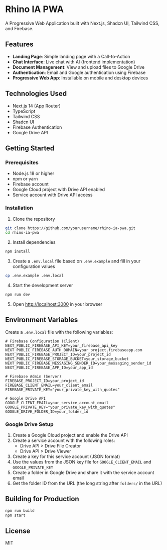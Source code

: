 # Rhino IA PWA

A Progressive Web Application built with Next.js, Shadcn UI, Tailwind CSS, and Firebase.

## Features

- **Landing Page**: Simple landing page with a Call-to-Action
- **Chat Interface**: Live chat with AI (frontend implementation)
- **Document Management**: View and upload files to Google Drive
- **Authentication**: Email and Google authentication using Firebase
- **Progressive Web App**: Installable on mobile and desktop devices

## Technologies Used

- Next.js 14 (App Router)
- TypeScript
- Tailwind CSS
- Shadcn UI
- Firebase Authentication
- Google Drive API

## Getting Started

### Prerequisites

- Node.js 18 or higher
- npm or yarn
- Firebase account
- Google Cloud project with Drive API enabled
- Service account with Drive API access

### Installation

1. Clone the repository
```bash
git clone https://github.com/yourusername/rhino-ia-pwa.git
cd rhino-ia-pwa
```

2. Install dependencies
```bash
npm install
```

3. Create a `.env.local` file based on `.env.example` and fill in your configuration values
```bash
cp .env.example .env.local
```

4. Start the development server
```bash
npm run dev
```

5. Open [http://localhost:3000](http://localhost:3000) in your browser

## Environment Variables

Create a `.env.local` file with the following variables:

```
# Firebase Configuration (Client)
NEXT_PUBLIC_FIREBASE_API_KEY=your_firebase_api_key
NEXT_PUBLIC_FIREBASE_AUTH_DOMAIN=your_project.firebaseapp.com
NEXT_PUBLIC_FIREBASE_PROJECT_ID=your_project_id
NEXT_PUBLIC_FIREBASE_STORAGE_BUCKET=your_storage_bucket
NEXT_PUBLIC_FIREBASE_MESSAGING_SENDER_ID=your_messaging_sender_id
NEXT_PUBLIC_FIREBASE_APP_ID=your_app_id

# Firebase Admin (Server)
FIREBASE_PROJECT_ID=your_project_id
FIREBASE_CLIENT_EMAIL=your_client_email
FIREBASE_PRIVATE_KEY="your_private_key_with_quotes"

# Google Drive API
GOOGLE_CLIENT_EMAIL=your_service_account_email
GOOGLE_PRIVATE_KEY="your_private_key_with_quotes"
GOOGLE_DRIVE_FOLDER_ID=your_folder_id
```

### Google Drive Setup

1. Create a Google Cloud project and enable the Drive API
2. Create a service account with the following roles:
   - Drive API > Drive File Creator
   - Drive API > Drive Viewer
3. Create a key for this service account (JSON format)
4. Use the values from the JSON key file for `GOOGLE_CLIENT_EMAIL` and `GOOGLE_PRIVATE_KEY`
5. Create a folder in Google Drive and share it with the service account email
6. Get the folder ID from the URL (the long string after `folders/` in the URL)

## Building for Production

```bash
npm run build
npm start
```

## License

MIT
